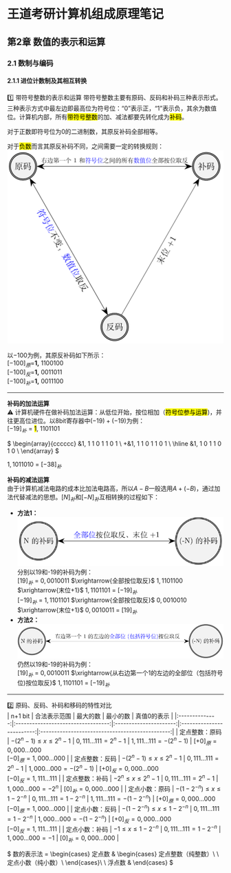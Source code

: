 # 王道考研计算机组成原理笔记
## 第2章 数值的表示和运算
### 2.1 数制与编码
#### 2.1.1 进位计数制及其相互转换
:one: 带符号整数的表示和运算
带符号整数主要有原码、反码和补码三种表示形式。三种表示方式中最左边即最高位为符号位：“0”表示正，“1”表示负，其余为数值位。计算机内部，所有<mark>带符号整数</mark>的加、减法都要先转化成为<mark>补码</mark>。

对于正数即符号位为0的二进制数，其原反补码全部相等。

对于<mark>负数</mark>而言其原反补码不同，之间需要一定的转换规则：  
![负数原反补码转换规则](./statics/Snipaste_2022-07-24_23-53-24.png)

以$-100$为例，其原反补码如下所示：  
$[-100]_原=$**1,** 1100100  
$[-100]_反=$**1,** 0011011  
$[-100]_补=$**1,** 0011100

---
**补码的加法运算**  
:warning: 计算机硬件在做补码加法运算：从低位开始，按位相加（<mark>符号位参与运算</mark>)，并往更高位进位。以8bit寄存器中$(-19)+(-19)$为例：  
$[-19]_补$  = <mark>1</mark>, 1101101

$
\begin{array}{cccccc}
 &1, 1 1 0 1 1 0 1 \\
+&1, 1 1 0 1 1 0 1 \\
\hline
 &1, 1 0 1 1 0 1 0 \\
\end{array}
$

$1, 1011010$ = $[-38]_补$

**补码的减法运算**  
由于计算机减法电路的成本比加法电路高，所以$A-B$一般选用$A+(-B)$，通过加法代替减法的思想。${[N]}_补$和${[-N]_补}$互相转换的过程如下：  
- **方法1：**  
![N和-N补码相互转换-方法一](./statics/Snipaste_2022-07-25_13-31-29.png)  
分别以19和-19的补码为例：  
$[19]_补$ = $0, 0010011$ $\xrightarrow{全部按位取反}$ $1, 1101100$ $\xrightarrow{末位+1}$ $1, 1101101$ = $[-19]_补$  
$[-19]_补$ = $1, 1101101$ $\xrightarrow{全部按位取反}$ $0, 0010010$ $\xrightarrow{末位+1}$ $0, 0010011$ = $[19]_补$  
- **方法2：**  
![N和-N补码相互转换-方法二](./statics/Snipaste_2022-07-26_10-12-05.png)  
仍然以19和-19的补码为例：  
$[19]_补$ = $0, 0010011$ $\xrightarrow{从右边第一个1的左边的全部位（包括符号位)按位取反}$ $1, 1101101$ = $[-19]_补$
---

:two: 原码、反码、补码和移码的特性对比  
|     n+1 bit    |            合法表示范围            |        最大的数        |          最小的数         |                   真值0的表示                   |
|:--------------:|:----------------------------------:|:----------------------:|:-------------------------:|:-----------------------------------------------:|
| 定点整数：原码 |    $-(2^n-1) \leq x \leq 2^n-1$    |   $0,111...111=2^n-1$  |   $1,111...111=-(2^n-1)$  | $[+0]_原=0,000...000$</br>$[-0]_原=1,000...000$ |
| 定点整数：反码 |    $-(2^n-1) \leq x \leq 2^n-1$    |   $0,111...111=2^n-1$  |   $1,000...000=-(2^n-1)$  | $[+0]_反=0,000...000$</br>$[-0]_反=1,111...111$ |
| 定点整数：补码 |      $-2^n \leq x \leq 2^n-1$      |   $0,111...111=2^n-1$  |     $1,000...000=-2^n$    |               $[0]_补=0,000...000$              |
| 定点小数：原码 | $-(1-2^{-n}) \leq x \leq 1-2^{-n}$ | $0,111...111=1-2^{-n}$ | $1,111...111=-(1-2^{-n})$ | $[+0]_原=0,000...000$</br>$[-0]_原=1,000...000$ |
| 定点小数：反码 | $-(1-2^{-n}) \leq x \leq 1-2^{-n}$ | $0,111...111=1-2^{-n}$ | $1,000...000=-(1-2^{-n})$ | $[+0]_反=0,000...000$</br>$[-0]_反=1,111...111$ |
| 定点小数：补码 |      $-1 \leq x \leq 1-2^{-n}$     | $0,111...111=1-2^{-n}$ |      $1,000...000=-1$     |               $[0]_补=0,000...000$              |

$
数的表示法 = 
\begin{cases}
	定点数 & \begin{cases}
						 定点整数（纯整数）\\
						 \\
					   定点小数（纯小数）\\
					 \end{cases}\\
	\\
	浮点数 & 
\end{cases}
$

